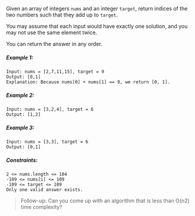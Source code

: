 Given an array of integers `nums` and an integer `target`, return indices of the two numbers such that they add up to
`target`.

You may assume that each input would have exactly one solution, and you may not use the same element twice.

You can return the answer in any order.

##### Example 1:

    Input: nums = [2,7,11,15], target = 9
    Output: [0,1]
    Explanation: Because nums[0] + nums[1] == 9, we return [0, 1].
##### Example 2:

    Input: nums = [3,2,4], target = 6
    Output: [1,2]
##### Example 3:

    Input: nums = [3,3], target = 6
    Output: [0,1]

##### Constraints:

    2 <= nums.length <= 104
    -109 <= nums[i] <= 109
    -109 <= target <= 109
    Only one valid answer exists.

>Follow-up: Can you come up with an algorithm that is less than O(n2) time complexity?